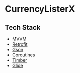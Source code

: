 # CurrencyListerX

## Tech Stack
- MVVM
- [Retrofit](https://github.com/square/retrofit)
- [Gson](https://github.com/google/gson)
- Coroutines
- [Timber](https://github.com/JakeWharton/timber)
- [Glide](https://github.com/bumptech/glide)
